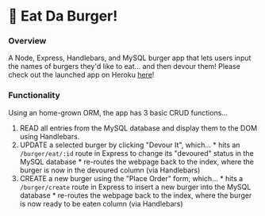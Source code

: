 # :hamburger: Eat Da Burger!


### Overview
A Node, Express, Handlebars, and MySQL burger app that lets users input the names of burgers they'd like to eat... and then devour them!
Please check out the launched app on Heroku [here]()!


### Functionality
Using an home-grown ORM, the app has 3 basic CRUD functions...
  1. READ all entries from the MySQL database and display them to the DOM using Handlebars.
  2. UPDATE a selected burger by clicking "Devour It", which...
    * hits an `/burger/eat/:id` route in Express to change its "devoured" status in the MySQL database
    * re-routes the webpage back to the index, where the burger is now in the devoured column (via Handlebars)
  3. CREATE a new burger using the "Place Order" form, which...
    * hits a `/burger/create` route in Express to insert a new burger into the MySQL database
    * re-routes the webpage back to the index, where the burger is now ready to be eaten column (via Handlebars)


